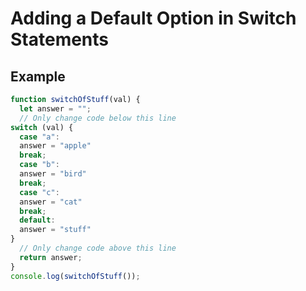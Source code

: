 # Adding a Default Option in Switch Statements

## Example

```javascript
function switchOfStuff(val) {
  let answer = "";
  // Only change code below this line
switch (val) {
  case "a":
  answer = "apple"
  break;
  case "b":
  answer = "bird"
  break;
  case "c":
  answer = "cat"
  break;
  default:
  answer = "stuff"
}
  // Only change code above this line
  return answer;
}
console.log(switchOfStuff());
```